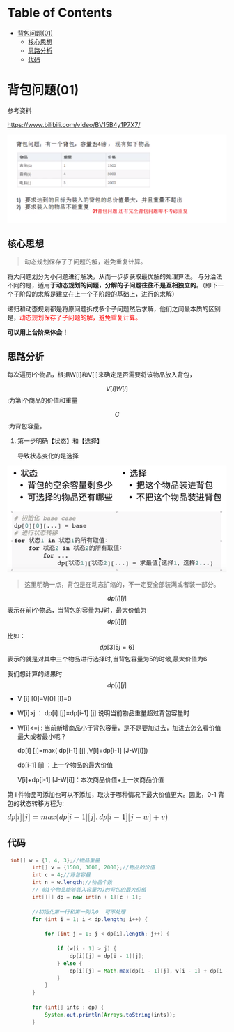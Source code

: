 # Table of Contents

* [背包问题(01)](#背包问题01)
  * [核心思想](#核心思想)
  * [思路分析](#思路分析)
  * [代码](#代码)






# 背包问题(01)

参考资料

https://www.bilibili.com/video/BV15B4y1P7X7/

![1629070912822](.images/1629070912822.png)

## 核心思想

> 动态规划保存了子问题的解，避免重复计算。



将大问题划分为小问题进行解决，从而一步步获取最优解的处理算法。
与分治法不同的是，适用**于动态规划的问题，分解的子问题往往不是互相独立的**。（即下一个子阶段的求解是建立在上一个子阶段的基础上，进行的求解）

递归和动态规划都是将原问题拆成多个子问题然后求解，他们之间最本质的区别是，<font color=red>动态规划保存了子问题的解，避免重复计算。</font>

**可以用上台阶来体会！**



## 思路分析

每次遍历I个物品，根据W[i]和V[i]来确定是否需要将该物品放入背包，

$$V[i] W[i]$$ :为第i个商品的价值和重量 

$$C$$:为背包容量。

1. 第一步明确【状态】和【选择】

   导致状态变化的是选择

![1629253821867](.images/1629253821867.png)

> 这里明确一点，背包是在动态扩缩的，不一定要全部装满或者装一部分。

$$dp[i] [j]​$$表示在前i个物品，当背包的容量为J时，最大价值为$$dp[i][j]​$$

比如：$$dp[3] 5j=6]$$表示的就是对其中三个物品进行选择时,当背包容量为5的时候,最大价值为6

我们想计算的结果时$$dp[i][j]$$




+ V [i] [0]=V[0] [I]=0

+ W[i]>j ： dp[i] [j]=dp[i-1] [j]      说明当前物品重量超过背包容量时

+ W[i]<=j : 当前新增商品小于背包容量，是不是要加进去，加进去怎么看价值最大或者最小呢？

  dp[i] [j]=max( dp[i-1] [j] ,V[i]+dp[i-1] [J-W[i]])

  dp[i-1] [j] ：上一个物品的最大价值

  V[i]+dp[i-1] [J-W[i]]：本次商品价值+上一次商品价值

第 i 件物品可添加也可以不添加，取决于哪种情况下最大价值更大。因此，0-1 背包的状态转移方程为:



![](.images/gif.gif)



## 代码

```java
 int[] w = {1, 4, 3};//物品重量
        int[] v = {1500, 3000, 2000};//物品的价值
        int c = 4;//背包容量
        int n = w.length;//物品个数
        // 前i个物品能够装入容量为J的背包的最大价值
        int[][] dp = new int[n + 1][c + 1];

        //初始化第一行和第一列为0  可不处理
        for (int i = 1; i < dp.length; i++) {

            for (int j = 1; j < dp[i].length; j++) {
			
                if (w[i - 1] > j) {
                    dp[i][j] = dp[i - 1][j];
                } else {
                    dp[i][j] = Math.max(dp[i - 1][j], v[i - 1] + dp[i - 1][j - w[i - 1]]);
                }
            }
        }

        for (int[] ints : dp) {
            System.out.println(Arrays.toString(ints));
        }
```

